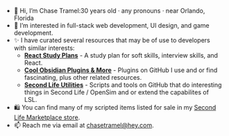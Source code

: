 - 🦌 Hi, I’m Chase Tramel:30 years old · any pronouns · near Orlando, Florida
- 💛 I’m interested in full-stack web development, UI design, and game development.
- ✨ I have curated several resources that may be of use to developers with similar interests:
  - **[React Study Plans](https://github.com/ChaseTramel/react-study-plans)** - A study plan for soft skills, interview skills, and React.
  - **[Cool Obsidian Plugins & More](https://github.com/stars/ChaseTramel/lists/cool-obsidian-plugins-more)** - Plugins on GitHub I use and or find fascinating, plus other related resources.
  - **[Second Life Utilities](https://github.com/stars/ChaseTramel/lists/second-life-utilities)** - Scripts and tools on GitHub that do interesting things in Second Life / OpenSim and or extend the capabilites of LSL.
- 🛍️ You can find many of my scripted items listed for sale in my [Second Life Marketplace store](https://marketplace.secondlife.com/stores/244066).
- 📫 Reach me via email at [chasetramel@hey.com](mailto:chasetramel@hey.com).
